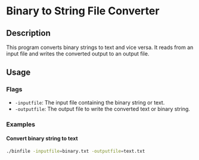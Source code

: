 # Binary to String File Converter

## Description
This program converts binary strings to text and vice versa. It reads from an input file and writes the converted output to an output file.

## Usage

### Flags
- `-inputfile`: The input file containing the binary string or text.
- `-outputfile`: The output file to write the converted text or binary string.

### Examples

#### Convert binary string to text
```sh
./binfile -inputfile=binary.txt -outputfile=text.txt
